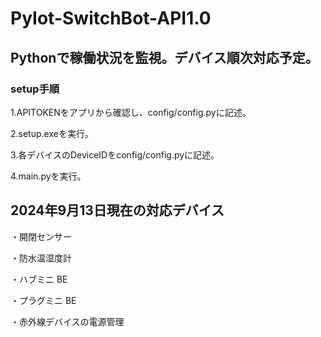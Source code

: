 # PyIot-SwitchBot-API1.0
<h2>Pythonで稼働状況を監視。デバイス順次対応予定。</h2>


<h3>setup手順</h3>

1.APITOKENをアプリから確認し、config/config.pyに記述。

2.setup.exeを実行。

3.各デバイスのDeviceIDをconfig/config.pyに記述。

4.main.pyを実行。


<h2>2024年9月13日現在の対応デバイス</h2>

・開閉センサー

・防水温湿度計

・ハブミニ BE

・プラグミニ BE

・赤外線デバイスの電源管理
